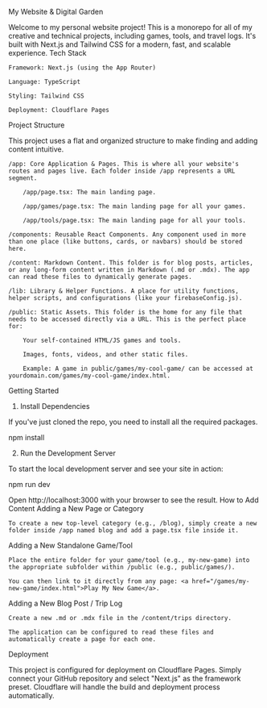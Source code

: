 My Website & Digital Garden

Welcome to my personal website project! This is a monorepo for all of my creative and technical projects, including games, tools, and travel logs. It's built with Next.js and Tailwind CSS for a modern, fast, and scalable experience.
Tech Stack

    Framework: Next.js (using the App Router)

    Language: TypeScript

    Styling: Tailwind CSS

    Deployment: Cloudflare Pages

Project Structure

This project uses a flat and organized structure to make finding and adding content intuitive.

    /app: Core Application & Pages. This is where all your website's routes and pages live. Each folder inside /app represents a URL segment.

        /app/page.tsx: The main landing page.

        /app/games/page.tsx: The main landing page for all your games.

        /app/tools/page.tsx: The main landing page for all your tools.

    /components: Reusable React Components. Any component used in more than one place (like buttons, cards, or navbars) should be stored here.

    /content: Markdown Content. This folder is for blog posts, articles, or any long-form content written in Markdown (.md or .mdx). The app can read these files to dynamically generate pages.

    /lib: Library & Helper Functions. A place for utility functions, helper scripts, and configurations (like your firebaseConfig.js).

    /public: Static Assets. This folder is the home for any file that needs to be accessed directly via a URL. This is the perfect place for:

        Your self-contained HTML/JS games and tools.

        Images, fonts, videos, and other static files.

        Example: A game in public/games/my-cool-game/ can be accessed at yourdomain.com/games/my-cool-game/index.html.

Getting Started
1. Install Dependencies

If you've just cloned the repo, you need to install all the required packages.

npm install

2. Run the Development Server

To start the local development server and see your site in action:

npm run dev

Open http://localhost:3000 with your browser to see the result.
How to Add Content
Adding a New Page or Category

    To create a new top-level category (e.g., /blog), simply create a new folder inside /app named blog and add a page.tsx file inside it.

Adding a New Standalone Game/Tool

    Place the entire folder for your game/tool (e.g., my-new-game) into the appropriate subfolder within /public (e.g., public/games/).

    You can then link to it directly from any page: <a href="/games/my-new-game/index.html">Play My New Game</a>.

Adding a New Blog Post / Trip Log

    Create a new .md or .mdx file in the /content/trips directory.

    The application can be configured to read these files and automatically create a page for each one.

Deployment

This project is configured for deployment on Cloudflare Pages. Simply connect your GitHub repository and select "Next.js" as the framework preset. Cloudflare will handle the build and deployment process automatically.
